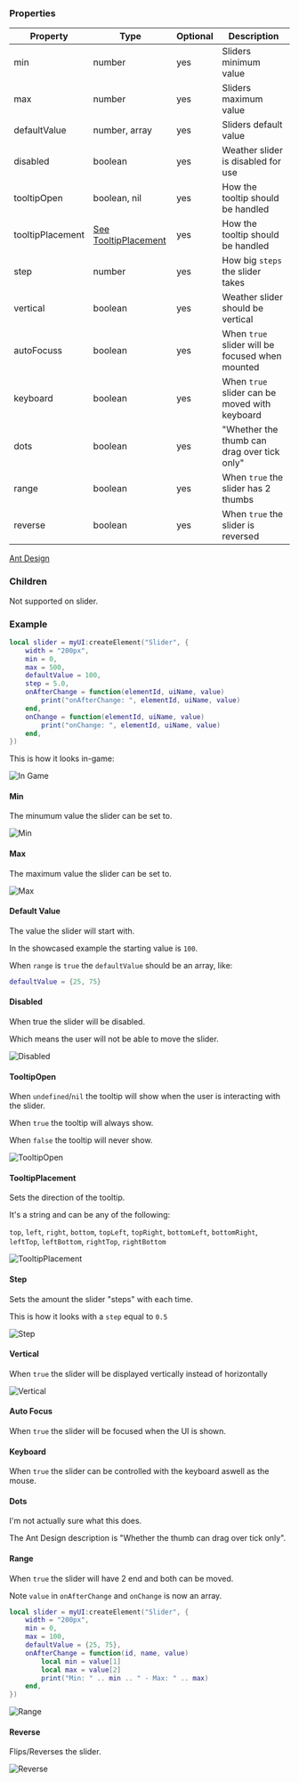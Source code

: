 ### Properties
| Property         | Type                                       | Optional | Description                                     |
|-                 |-                                           |-         |-                                                |
| min              | number                                     | yes      | Sliders minimum value                           |
| max              | number                                     | yes      | Sliders maximum value                           |
| defaultValue     | number, array                              | yes      | Sliders default value                           |
| disabled         | boolean                                    | yes      | Weather slider is disabled for use              |
| tooltipOpen      | boolean, nil                               | yes      | How the tooltip should be handled               |
| tooltipPlacement | [See TooltipPlacement](#tooltipplacement)  | yes      | How the tooltip should be handled               |
| step             | number                                     | yes      | How big `steps` the slider takes                |
| vertical         | boolean                                    | yes      | Weather slider should be vertical               |
| autoFocuss       | boolean                                    | yes      | When `true` slider will be focused when mounted |
| keyboard         | boolean                                    | yes      | When `true` slider can be moved with keyboard   |
| dots             | boolean                                    | yes      | "Whether the thumb can drag over tick only"     |
| range            | boolean                                    | yes      | When `true` the slider has 2 thumbs             |
| reverse          | boolean                                    | yes      | When `true` the slider is reversed              |
[Ant Design](https://ant.design/components/slider)

### Children
Not supported on slider.

### Example
```lua
local slider = myUI:createElement("Slider", {
    width = "200px",
    min = 0,
    max = 500,
    defaultValue = 100,
    step = 5.0,
    onAfterChange = function(elementId, uiName, value)
        print("onAfterChange: ", elementId, uiName, value)
    end,
    onChange = function(elementId, uiName, value)
        print("onChange: ", elementId, uiName, value)
    end,
})
```
This is how it looks in-game:<p/>
![In Game](https://i.imgur.com/dPgtJkA.png)

#### Min
The minumum value the slider can be set to.<p/>
![Min](https://i.imgur.com/G7LEELm.png)

#### Max
The maximum value the slider can be set to.<p/>
![Max](https://i.imgur.com/QYUAz58.png)

#### Default Value
The value the slider will start with.<p/>
In the showcased example the starting value is `100`.<p/>
When `range` is `true` the `defaultValue` should be an array, like:<p/>
```lua
defaultValue = {25, 75}
```

#### Disabled
When true the slider will be disabled.<p/>
Which means the user will not be able to move the slider.<p/>
![Disabled](https://i.imgur.com/Oa43bqg.png)

#### TooltipOpen
When `undefined`/`nil` the tooltip will show when the user is interacting with the slider.<p/>
When `true` the tooltip will always show.<p/>
When `false` the tooltip will never show.<p/>
![TooltipOpen](https://i.imgur.com/fqItDBx.gif)

#### TooltipPlacement
Sets the direction of the tooltip.<p/>
It's a string and can be any of the following:<p/>
`top`, `left`, `right`, `bottom`, `topLeft`, `topRight`, `bottomLeft`, `bottomRight`, `leftTop`, `leftBottom`, `rightTop`, `rightBottom`<p/>
![TooltipPlacement](https://i.imgur.com/kBdvftW.png)

#### Step
Sets the amount the slider "steps" with each time.<p/>
This is how it looks with a `step` equal to `0.5`<p/>
![Step](https://i.imgur.com/dHHNR62.png)

#### Vertical
When `true` the slider will be displayed vertically instead of horizontally<p/>
![Vertical](https://i.imgur.com/6vQReyU.png)

#### Auto Focus
When `true` the slider will be focused when the UI is shown.<p/>

#### Keyboard
When `true` the slider can be controlled with the keyboard aswell as the mouse.<p/>

#### Dots
I'm not actually sure what this does.<p/>
The Ant Design description is "Whether the thumb can drag over tick only".<p/>

#### Range
When `true` the slider will have 2 end and both can be moved.<p/>
Note `value` in `onAfterChange` and `onChange` is now an array.
```lua
local slider = myUI:createElement("Slider", {
    width = "200px",
    min = 0,
    max = 100,
    defaultValue = {25, 75},
    onAfterChange = function(id, name, value)
        local min = value[1]
        local max = value[2]
        print("Min: " .. min .. " - Max: " .. max)
    end,
})
```
![Range](https://i.imgur.com/AGvEB2g.gif)

#### Reverse
Flips/Reverses the slider.<p/>
![Reverse](https://i.imgur.com/4iMzrhe.png)
